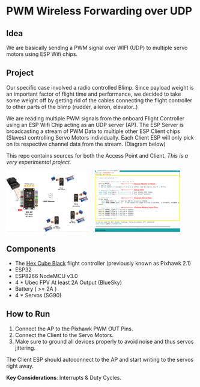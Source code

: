 # PWM Wireless Forwarding over UDP

## Idea

We are basically sending a PWM signal over WIFI (UDP) to multiple servo motors using ESP Wifi chips.

## Project

Our specific case involved a radio controlled Blimp. Since payload weight is an important factor of flight time and performance, we decided to take some weight off by getting rid of the cables connecting the flight controller to other parts of the blimp (rudder, aileron, elevator..)

We are reading multiple PWM signals from the onboard Flight Controller using an ESP Wifi Chip acting as an UDP server (AP). The ESP Server is broadcasting a stream of PWM Data to multiple other ESP Client chips (Slaves) controlling Servo Motors individually. Each Client ESP will only pick on its respective channel data from the stream. (Diagram below)

This repo contains sources for both the Access Point and Client. *This is a very experimental project.*

<img src="./Diagram-2019.png" alt="Project Diagram" width="44.1%" style="margin-right:10px;"/> <img src="./Config-2019.png" alt="Project Configuration" width="45%"/>

## Components

- The [Hex Cube Black](https://docs.px4.io/master/en/flight_controller/pixhawk-2.html) flight controller (previously known as Pixhawk 2.1)
- ESP32
- ESP8266 NodeMCU v3.0
- 4 * Ubec FPV At least 2A Output (BlueSky)
- Battery ( >= 2A )
- 4 * Servos (SG90)

## How to Run

1. Connect the AP to the Pixhawk PWM OUT Pins.
1. Connect the Client to the Servo Motors.
1. Make sure to ground all devices properly to avoid noise and thus servos jittering.

The Client ESP should autoconnect to the AP and start writing to the servos right away.

**Key Considerations**: Interrupts & Duty Cycles.
